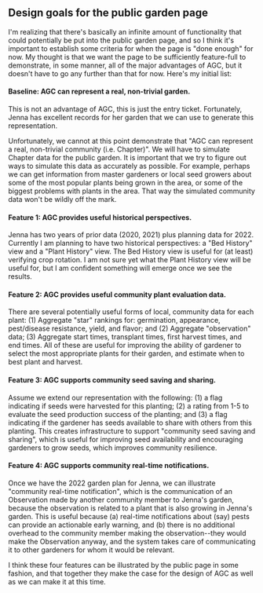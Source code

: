 ## Design goals for the public garden page

I'm realizing that there's basically an infinite amount of functionality that could potentially be put into the public garden page, and so I think it's important to establish some criteria for when the page is "done enough" for now.  My thought is that we want the page to be sufficiently feature-full to demonstrate, in some manner, all of the major advantages of AGC, but it doesn't have to go any further than that for now.  Here's my initial list:

#### Baseline: AGC can represent a real, non-trivial garden.

This is not an advantage of AGC, this is just the entry ticket.  Fortunately, Jenna has excellent records for her garden that we can use to generate this representation.

Unfortunately, we cannot at this point demonstrate that "AGC can represent a real, non-trivial community (i.e. Chapter)". We will have to simulate Chapter data for the public garden.  It is important that we try to figure out ways to simulate this data as accurately as possible. For example, perhaps we can get information from master gardeners or local seed growers about some of the most popular plants being grown in the area, or some of the biggest problems with plants in the area. That way the simulated community data won't be wildly off the mark.

#### Feature 1: AGC provides useful historical perspectives.

Jenna has two years of prior data (2020, 2021) plus planning data for 2022.  Currently I am planning to have two historical perspectives: a "Bed History" view and a "Plant History" view. The Bed History view is useful for (at least) verifying crop rotation. I am not sure yet what the Plant History view will be useful for, but I am confident something will emerge once we see the results.

#### Feature 2: AGC provides useful community plant evaluation data.

There are several potentially useful forms of local, community data for each plant: (1) Aggregate "star" rankings for: germination, appearance, pest/disease resistance, yield, and flavor; and (2) Aggregate "observation" data; (3) Aggregate start times, transplant times, first harvest times, and end times.  All of these are useful for improving the ability of gardener to select the most appropriate plants for their garden, and estimate when to best plant and harvest.

#### Feature 3: AGC supports community seed saving and sharing.

Assume we extend our representation with the following: (1) a flag indicating if seeds were harvested for this planting; (2) a rating from 1-5 to evaluate the seed production success of the planting; and (3) a flag indicating if the gardener has seeds available to share with others from this planting.
This creates infrastructure to support "community seed saving and sharing", which is useful for improving seed availability and encouraging gardeners to grow seeds, which improves community resilience.

#### Feature 4: AGC supports community real-time notifications.

Once we have the 2022 garden plan for Jenna, we can illustrate "community real-time notification", which is the communication of an Observation made by another community member to Jenna's garden, because the observation is related to a plant that is also growing in Jenna's garden. This is useful because (a) real-time notifications  about (say) pests can provide an actionable early warning, and (b) there is no additional overhead to the community member making the observation--they would make the Observation anyway, and the system takes care of communicating it to other gardeners for whom it would be relevant.

I think these four features can be illustrated by the public page in some fashion, and that together they make the case for the design of AGC as well as we can make it at this time.
